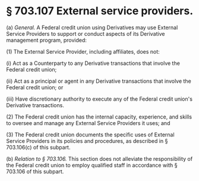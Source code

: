 # § 703.107   External service providers.

(a) *General.* A Federal credit union using Derivatives may use External Service Providers to support or conduct aspects of its Derivative management program, provided:


(1) The External Service Provider, including affiliates, does not:


(i) Act as a Counterparty to any Derivative transactions that involve the Federal credit union;


(ii) Act as a principal or agent in any Derivative transactions that involve the Federal credit union; or


(iii) Have discretionary authority to execute any of the Federal credit union's Derivative transactions.


(2) The Federal credit union has the internal capacity, experience, and skills to oversee and manage any External Service Providers it uses; and


(3) The Federal credit union documents the specific uses of External Service Providers in its policies and procedures, as described in § 703.106(c) of this subpart.


(b) *Relation to § 703.106.* This section does not alleviate the responsibility of the Federal credit union to employ qualified staff in accordance with § 703.106 of this subpart.




